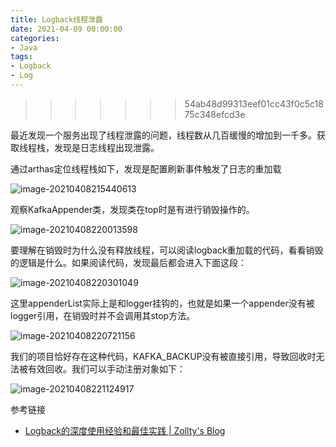 ```yaml
---
title: Logback线程泄露
date: 2021-04-09 00:00:00
categories: 
- Java
tags:
- Logback
- Log
---
```


>>>>>>> 54ab48d99313eef01cc43f0c5c1875c348efcd3e

最近发现一个服务出现了线程泄露的问题，线程数从几百缓慢的增加到一千多。获取线程栈，发现是日志线程出现泄露。

通过arthas定位线程栈如下，发现是配置刷新事件触发了日志的重加载

![image-20210408215440613](http://blog.abely.store/1617890080686-image-20210408215440613.png)

<!--more-->

观察KafkaAppender类，发现类在top时是有进行销毁操作的。

![image-20210408220013598](http://blog.abely.store/1617890413640-image-20210408220013598.png)

要理解在销毁时为什么没有释放线程，可以阅读logback重加载的代码，看看销毁的逻辑是什么。如果阅读代码，发现最后都会进入下面这段：

![image-20210408220301049](http://blog.abely.store/1617890581091-image-20210408220301049.png)

这里appenderList实际上是和logger挂钩的，也就是如果一个appender没有被logger引用，在销毁时并不会调用其stop方法。

![image-20210408220721156](http://blog.abely.store/1617890841218-image-20210408220721156.png)

我们的项目恰好存在这种代码，KAFKA_BACKUP没有被直接引用，导致回收时无法被有效回收。我们可以手动注册对象如下：

![image-20210408221124917](http://blog.abely.store/1617891084963-image-20210408221124917.png)

参考链接

- [Logback的深度使用经验和最佳实践 | Zollty's Blog](http://blog.zollty.com/b/archive/the-depth-experience-and-best-practice-of-logback.html)

